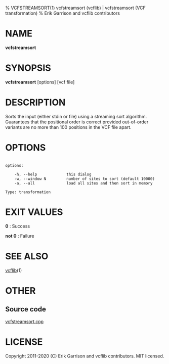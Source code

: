 % VCFSTREAMSORT(1) vcfstreamsort (vcflib) | vcfstreamsort (VCF transformation)
% Erik Garrison and vcflib contributors

# NAME

**vcfstreamsort**

# SYNOPSIS

**vcfstreamsort** [options] [vcf file]

# DESCRIPTION

Sorts the input (either stdin or file) using a streaming sort algorithm. Guarantees that the positional order is correct provided out-of-order variants are no more than 100 positions in the VCF file apart.



# OPTIONS

```

options:

    -h, --help             this dialog
    -w, --window N         number of sites to sort (default 10000)
    -a, --all              load all sites and then sort in memory

Type: transformation

```





# EXIT VALUES

**0**
: Success

**not 0**
: Failure

# SEE ALSO



[vcflib](./vcflib.md)(1)



# OTHER

## Source code

[vcfstreamsort.cpp](https://github.com/vcflib/vcflib/blob/master/src/vcfstreamsort.cpp)

# LICENSE

Copyright 2011-2020 (C) Erik Garrison and vcflib contributors. MIT licensed.

<!--
  Created with ./scripts/bin2md.rb scripts/bin2md-template.erb
-->
